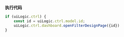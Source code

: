 <p class="panel-title"><b>执行代码</b></p>

```javascript
if (uiLogic.ctrl) {
    const id = uiLogic.ctrl.model.id;
    uiLogic.ctrl.dashboard.openFilterDesignPage({id})
}
```
